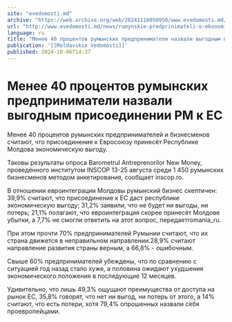 ```yaml
---
site: "evedomosti.md"
archive: "https://web.archive.org/web/20241116050950/www.evedomosti.md/news/rumynskie-predprinimateli-o-ekonomicheskoj-vygode-rm-pri-pri"
url: "http://www.evedomosti.md/news/rumynskie-predprinimateli-o-ekonomicheskoj-vygode-rm-pri-pri"
language: ru
title: "Менее 40 процентов румынских предприниматели назвали выгодным присоединении РМ к ЕС"
publication: '[[Moldavskie Vedomosti]]'
published: 2024-10-06T14:37
---
```


# Менее 40 процентов румынских предприниматели назвали выгодным присоединении РМ к ЕС

Менее 40 процентов румынских предпринимателей и бизнесменов считают, что присоединение к Евросоюзу принесёт Республике Молдова экономическую выгоду.

Таковы результаты опроса Barometrul Antreprenorilor New Money, проведённого институтом INSCOP 13-25 августа среди 1 450 румынских бизнесменов методом анкетирования, сообщает inscop.ro.

В отношении евроинтеграции Молдовы румынский бизнес скептичен: 39,9% считают, что присоединение к ЕС даст республике экономическую выгоду; 31,2% заявили, что не будет ни выгоды, ни потерь; 21,1% полагают, что евроинтеграция скорее принесёт Молдове убытки, а 7,7% не смогли ответить на этот вопрос, передаетromania_ru.

При этом прочти 70% предпринимателей Румынии считают, что их страна движется в неправильном направлении.28,9% считают направление развития страны верным, а 66,8% - ошибочным.

Свыше 60% предпринимателей убеждены, что по сравнению с ситуацией год назад стало хуже, а половина ожидают ухудшения экономического положения в последующие 12 месяцев.

Удивительно, что лишь 49,3% ощущают преимущества от доступа на рынок ЕС, 35,8% говорят, что нет ни выгод, ни потерь от этого, а 14% считают, что есть потери, хотя 79,4% опрошенных назвали себя проевропейцами.
